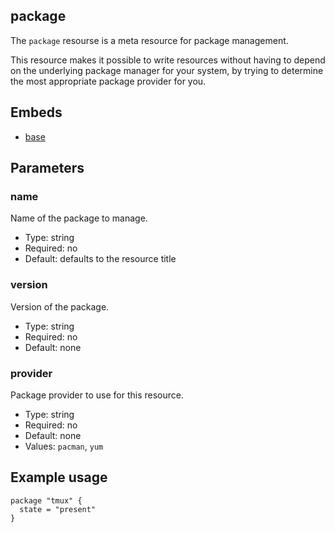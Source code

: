 ## package

The `package` resourse is a meta resource for package management.

This resource makes it possible to write resources without having to
depend on the underlying package manager for your system, by trying to
determine the most appropriate package provider for you.

## Embeds

* [base](base.md)

## Parameters

### name

Name of the package to manage.

* Type: string
* Required: no
* Default: defaults to the resource title

### version

Version of the package.

* Type: string
* Required: no
* Default: none

### provider

Package provider to use for this resource.

* Type: string
* Required: no
* Default: none
* Values: `pacman`, `yum`

## Example usage

```hcl
package "tmux" {
  state = "present"
}
```
